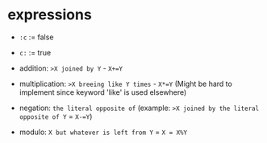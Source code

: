 # expressions


- `:c` := false
- `c:` := true

- addition: `>X joined by Y` - `X+=Y`
- multiplication: `>X breeing like Y times` - `X*=Y` (Might be hard to implement since keyword 'like' is used elsewhere)
- negation: `the literal opposite of`
(example: `>X joined by the literal opposite of Y` = `X-=Y`)
- modulo: `X but whatever is left from Y` = `X = X%Y`


